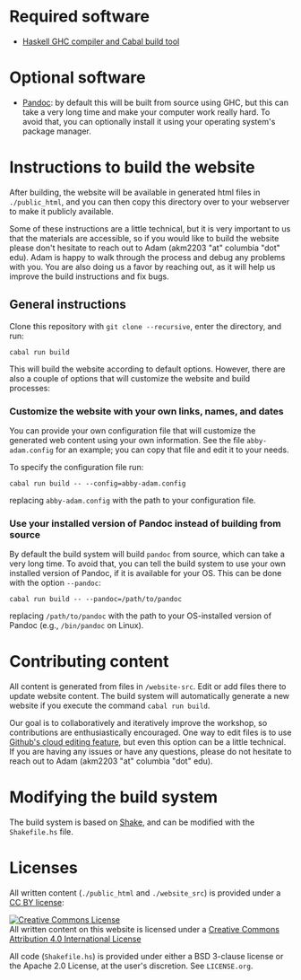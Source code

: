 Required software
=================

-   [Haskell GHC compiler and Cabal build
    tool](https://www.haskell.org/downloads/#minimal)

Optional software
=================

-   [Pandoc](https://pandoc.org/): by default this will be built from
    source using GHC, but this can take a very long time and make your
    computer work really hard. To avoid that, you can optionally install
    it using your operating system\'s package manager.

Instructions to build the website
=================================

After building, the website will be available in generated html files in
`./public_html`, and you can then copy this directory over to your
webserver to make it publicly available.

Some of these instructions are a little technical, but it is very
important to us that the materials are accessible, so if you would like
to build the website please don\'t hesitate to reach out to Adam
(akm2203 \"at\" columbia \"dot\" edu). Adam is happy to walk through the
process and debug any problems with you. You are also doing us a favor
by reaching out, as it will help us improve the build instructions and
fix bugs.

General instructions
--------------------

Clone this repository with `git clone --recursive`, enter the directory,
and run:

``` {.bash}
cabal run build
```

This will build the website according to default options. However, there
are also a couple of options that will customize the website and build
processes:

### Customize the website with your own links, names, and dates

You can provide your own configuration file that will customize the
generated web content using your own information. See the file
`abby-adam.config` for an example; you can copy that file and edit it to
your needs.

To specify the configuration file run:

``` {.bash}
cabal run build -- --config=abby-adam.config
```

replacing `abby-adam.config` with the path to your configuration file.

### Use your installed version of Pandoc instead of building from source

By default the build system will build `pandoc` from source, which can
take a very long time. To avoid that, you can tell the build system to
use your own installed version of Pandoc, if it is available for your
OS. This can be done with the option `--pandoc`:

``` {.bash}
cabal run build -- --pandoc=/path/to/pandoc
```

replacing `/path/to/pandoc` with the path to your OS-installed version
of Pandoc (e.g., `/bin/pandoc` on Linux).

Contributing content
====================

All content is generated from files in `/website-src`. Edit or add files
there to update website content. The build system will automatically
generate a new website if you execute the command `cabal run build`.

Our goal is to collaboratively and iteratively improve the workshop, so
contributions are enthusiastically encouraged. One way to edit files is
to use [Github\'s cloud editing
feature](https://docs.github.com/en/free-pro-team@latest/github/managing-files-in-a-repository/editing-files-in-another-users-repository),
but even this option can be a little technical. If you are having any
issues or have any questions, please do not hesitate to reach out to
Adam (akm2203 \"at\" columbia \"dot\" edu).

Modifying the build system
==========================

The build system is based on [Shake](https://shakebuild.com/), and can
be modified with the `Shakefile.hs` file.

Licenses
========

All written content (`./public_html` and `./website_src`) is provided
under a [CC BY license](http://creativecommons.org/licenses/by/4.0/):

<a rel="license"
href="http://creativecommons.org/licenses/by/4.0/"><img alt="Creative
Commons License" style="border-width:0"
src="https://i.creativecommons.org/l/by/4.0/88x31.png" /></a><br
/>All written content on this website is licensed under a <a rel="license"
href="http://creativecommons.org/licenses/by/4.0/">Creative Commons
Attribution 4.0 International License</a>

All code (`Shakefile.hs`) is provided under either a BSD 3-clause
license or the Apache 2.0 License, at the user\'s discretion. See
`LICENSE.org`.
